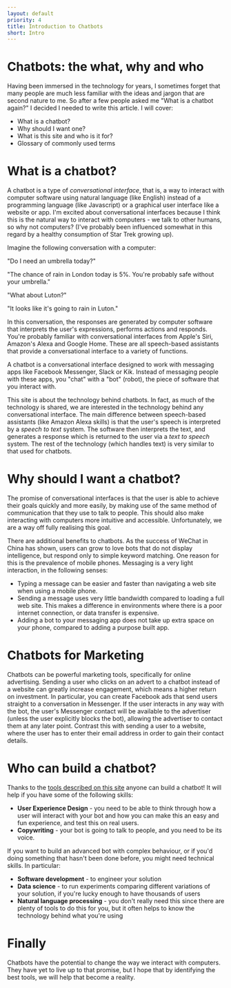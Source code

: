 ```yaml
---
layout: default
priority: 4
title: Introduction to Chatbots
short: Intro
---
```


Chatbots: the what, why and who
===============================

Having been immersed in the technology for years, I sometimes forget
that many people are much less familiar with the ideas and jargon that
are second nature to me. So after a few people asked me "What is a
chatbot again?" I decided I needed to write this article. I will
cover:

 - What is a chatbot?
 - Why should I want one?
 - What is this site and who is it for?
 - Glossary of commonly used terms

What is a chatbot?
==================

A chatbot is a type of _conversational interface_, that is, a way to
interact with computer software using natural language (like English)
instead of a programming language (like Javascript) or a graphical
user interface like a website or app. I'm excited about conversational
interfaces because I think this is the natural way to interact with
computers - we talk to other humans, so why not computers? (I've
probably been influenced somewhat in this regard by a healthy
consumption of Star Trek growing up).

Imagine the following conversation with a computer:

"Do I need an umbrella today?"

"The chance of rain in London today is 5%. You're probably safe
without your umbrella."

"What about Luton?"

"It looks like it's going to rain in Luton."

In this conversation, the responses are generated by computer software
that interprets the user's expressions, performs actions and
responds. You're probably familiar with conversational interfaces from
Apple's Siri, Amazon's Alexa and Google Home. These are all
speech-based assistants that provide a conversational interface to a
variety of functions.

A chatbot is a conversational interface designed to work with
messaging apps like Facebook Messenger, Slack or Kik. Instead of
messaging people with these apps, you "chat" with a "bot" (robot), the
piece of software that you interact with.

This site is about the technology behind chatbots. In fact, as much of
the technology is shared, we are interested in the technology behind
any conversational interface. The main difference between speech-based
assistants (like Amazon Alexa skills) is that the user's speech is
interpreted by a *speech to text* system. The software then interprets
the text, and generates a response which is returned to the user via a
*text to speech* system. The rest of the technology (which handles
text) is very similar to that used for chatbots.

Why should I want a chatbot?
============================

The promise of conversational interfaces is that the user is able to
achieve their goals quickly and more easily, by making use of the same
method of communication that they use to talk to people. This should
also make interacting with computers more intuitive and
accessible. Unfortunately, we are a way off fully realising this
goal.

There are additional benefits to chatbots. As the success of WeChat in
China has shown, users can grow to love bots that do not display
intelligence, but respond only to simple keyword matching. One reason
for this is the prevalence of mobile phones. Messaging is a very light
interaction, in the following senses:

 - Typing a message can be easier and faster than navigating a web
   site when using a mobile phone.
 - Sending a message uses very little bandwidth compared to loading a
   full web site. This makes a difference in environments where there
   is a poor internet connection, or data transfer is expensive.
 - Adding a bot to your messaging app does not take up extra space on
   your phone, compared to adding a purpose built app.

Chatbots for Marketing
======================

Chatbots can be powerful marketing tools, specifically for online
advertising. Sending a user who clicks on an advert to a chatbot
instead of a website can greatly increase engagement, which means a
higher return on investment. In particular, you can create Facebook
ads that send users straight to a conversation in Messenger. If the
user interacts in any way with the bot, the user's Messenger contact
will be available to the advertiser (unless the user explicitly blocks
the bot), allowing the advertiser to contact them at any later
point. Contrast this with sending a user to a website, where the user
has to enter their email address in order to gain their contact
details.

Who can build a chatbot?
========================

Thanks to the [tools described on this site](/) anyone can build a
chatbot! It will help if you have some of the following skills:

 - **User Experience Design** - you need to be able to think through how
   a user will interact with your bot and how you can make this an
   easy and fun experience, and test this on real users.
 - **Copywriting** - your bot is going to talk to people, and you
   need to be its voice.

If you want to build an advanced bot with complex behaviour, or if
you'd doing something that hasn't been done before, you might need
technical skills. In particular:

 - **Software development** - to engineer your solution
 - **Data science** - to run experiments comparing different
   variations of your solution, if you're lucky enough to have
   thousands of users
 - **Natural language processing** - you don't really need this
     since there are plenty of tools to do this for you, but it often
     helps to know the technology behind what you're using

Finally
=======

Chatbots have the potential to change the way we interact with
computers. They have yet to live up to that promise, but I hope that
by identifying the best tools, we will help that become a reality.
